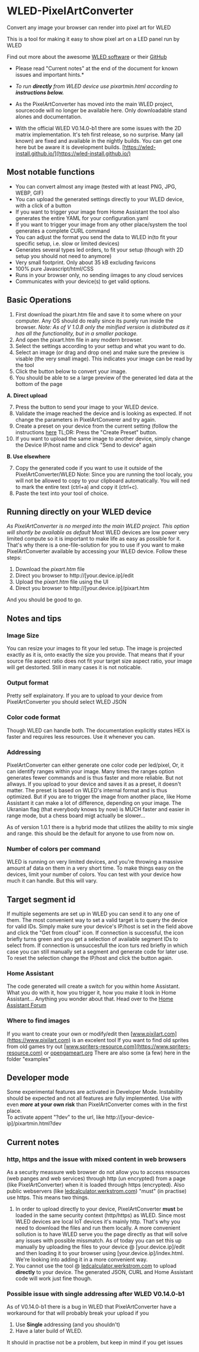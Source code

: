 # WLED-PixelArtConverter
Convert any image your browser can render into pixel art for WLED

This is a tool for making it easy to show pixel art on a LED panel run by WLED

Find out more about the awesome [WLED software](https://kno.wled.ge/) or their [GitHub](https://github.com/Aircoookie/WLED)

* Please read "Current notes" at the end of the document for known issues and important hints.*

* *To run* ***directly*** *from WLED device use pixartmin.html according to* ***instructions below.***  

* As the PixelArtConverter has moved into the main WLED project, sourcecode will no longer be available here. Only downloadable stand alones and documentation.  
  
* With the official WLED V0.14.0-b1 there are some issues with the 2D matrix implementation. It's teh first release, so no surprise. Many (all known) are fixed and available in the nightly builds. You can get one here but be aware it is development builds. [https://wled-install.github.io/](https://wled-install.github.io/)

## Most notable functions

- You can convert almost any image (tested with at least PNG, JPG, WEBP, GIF)
- You can upload the generated settings directly to your WLED device, with a click of a button
- If you want to trigger your image from Home Assistant the tool also generates the entire YAML for your configuration.yaml
- If you want to trigger your image from any other place/system the tool generates a complete CURL command
- You can adjust the format you send the data to WLED in(to fit your specific setup, i.e. slow or limited devices)
- Generates several types led orders, to fit your setup (though with 2D setup you should not need to anymore)
- Very small footprint. Only about 35 kB excluding favicons
- 100% pure Javascript/html/CSS
- Runs in your browser only, no sending iimages to any cloud services
- Communicates with your device(s) to get valid options.

## Basic Operations

1. First download the pixart.htm file and save it to some where on your computer. Any OS should do really since its purely run inside the browser. *Note: As of V 1.0.8 only the minified version is distributed as it has all the functionality, but in a smaller package.*
2. And open the pixart.htm file in any modern browser.
3. Select the settings according to your settup and what you want to do.
4. Select an image (or drag and drop one) and make sure the preview is visable (the very small image). This indicates your image can be read by the tool
5. Click the button below to convert your image.
6. You should be able to se a large preview of the generated led data at the bottom of the page  

**A. Direct upload**  

7. Press the button to send your image to your WLED device.
8. Validate the image reached the device and is looking as expected. If not change the parameters in PixelArtConverer and try again.
9. Create a preset on your device from the current setting (follow the instructions [here](https://kno.wled.ge/features/presets/) TL;DR: Press the "Create Preset" button.
10. If you want to upload the same image to another device, simply change the Device IP/host name and click "Send to device" again  

**B. Use elsewhere**  

7. Copy the generated code if you want to use it outside of the PixelArtConverter/WLED Note: Since you are running the tool localy, you will not be allowed to copy to your clipboard automatically. You will ned to mark the entire text (ctrl+a) and copy it (ctrl+c).
8. Paste the text into your tool of choice.  

## Running directly on your WLED device  
*As PixelArtConverter is no merged into the main WLED project. This option will shortly be available as default*
Most WLED devices are low power very limited compute so it is important to make life as easy as possible for it. That's why there is a one-file-solution for you to use if you want to make PixelArtConverter available by accessing your WLED device. Follow these steps:  

1. Download the *pixart.htm* file
2. Direct you browser to http://[your.device.ip]/edit
3. Upload the *pixart.htm* file using the UI
4. Direct you browser to http://[your.device.ip]/pixart.htm  

And you should be good to go.

## Notes and tips

### Image Size
You can resize your images to fit your led setup. The image is projected exactly as it is, onto exactly the size you provide. That means that if your source file aspect ratio does not fit your target size aspect ratio, your image will get destorted. Still in many cases it is not noticable.

### Output format
Pretty self explainatory. If you are to upload to your device from PixelArtConverter you should select WLED JSON

### Color code format
Though WLED can handle both. The documentation explicitly states HEX is faster and requires less resources. Use it whenever you can.

### Addressing
PixelArtConverter can either generate one color code per led/pixel, Or, it can identify ranges within your image. Many times the ranges option generates fewer commands and is thus faster and more reliable. But not allways. If you upload to your device and saves it as a preset, it doesn't matter. The preset is based on WLED's internal format and is thus optimized. But if you are to trigger the image from another place, like Home Assistant it can make a lot of difference, depending on your image. The Ukranian flag (that everybody knows by now) is MUCH faster and easier in range mode, but a chess board migt actually be slower...

As of version 1.0.1 there is a hybrid mode that utilizes the ability to mix single and range. this should be the default for anyone to use from now on.

### Number of colors per command
WLED is running on very limited devices, and you're throwing a massive amount af data on them in a very short time. To make things easy on the devices, limit your number of colors. You can test with your device how much it can handle. But this will vary.

## Target segment id  
If multiple segements are set up in WLED you can send it to any one of them. The most convenient way to set a valid target is to query the device for valid IDs. Simply make sure your device's IP/host is set in the field above and click the "Get from cloud" icon. If connection is successful, the icon briefly turns green and you get a selection of available segment IDs to select from. If connection is unsuccesfull the icon turs red briefly in which case you can still manually set a segment and generate code for later use. To reset the selection change the IP/host and click the button again.

### Home Assistant
The code generated will create a switch for you within home Assistant. What you do with it, how you trigger it, how you make it look in Home Assistant... Anything you wonder about that. Head over to the [Home Assistant Forum](https://community.home-assistant.io/)

### Where to find images
If you want to create your own or modify/edit then [www.pixilart.com](https://www.pixilart.com) is an excelent tool
If you want to find old sprites from old games try out [www.spriters-resource.com](https://www.spriters-resource.com) or [opengameart.org](https://opengameart.org/)
There are also some (a few) here in the folder "examples"

## Developer mode  
Some experimental features are activated in Developer Mode. Instability should be expected and not all features are fully implemented. Use with even ***more*** **at your own risk** than PixelArtConverter comes with in the first place.  
To activate appent "?dev" to the url, like http://[your-device-ip]/pixartmin.html?dev

## Current notes

### http, https and the issue with **mixed content** in web browsers
As a security meassure web browser do not allow you to access resources (web panges and web services) through http (un encrypted) from a page (like PixelArtConverter) when it is loaded through https (encrypted). Also public webservers (like [ledcalculator.werkstrom.com](https://ledcalculator.werkstrom.com)) "must" (in practise) use https. This means two things.

1. In order to upload directly to your device, PixelArtConverter **must** be loaded in the same security context (http/https) as WLED. Since most WLED devices are local IoT devices it's mainly http. That's why you need to download the files and run them locally. A more convenient sollution is to have WLED serve you the page directly as that will solve any issues with possible missmatch. As of today you can set this up manually by uploading the files to your device @ [your.device.ip]/edit and then loading it to your browser using [your.device.ip]/index.html. We're looking into adding it in a more convenient way.
2. You cannot use the tool @ [ledcalculator.werkstrom.com](https://ledcalculator.werkstrom.com) to upload **directly** to your device. The generated JSON, CURL and Home Assistant code will work just fine though.

### Possible issue with single addressing after WLED V0.14.0-b1
As of V0.14.0-b1 there is a bug in WLED that PixelArtConverter have a workaround for that will probably break your upload if you

1. Use **Single** addressing (and you shouldn't)
2. Have a later build of WLED.

It should in practise not be a problem, but keep in mind if you get issues




